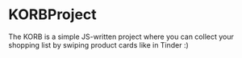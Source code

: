 # KORBProject
The KORB is a simple JS-written project where you can collect your shopping list by swiping product cards like in Tinder :)
